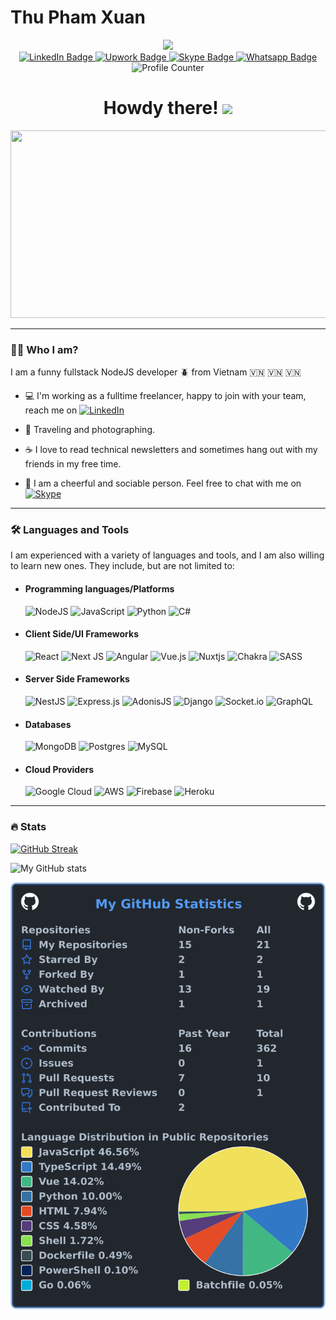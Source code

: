 # Thu Pham Xuan

<div id="header" align="center">
  <img src="https://media.giphy.com/media/CrFLL3CnRpw5ddlBMm/giphy.gif" width="100"/>
  <div id="badges">
    <a href="https://www.linkedin.com/in/thu-px">
      <img src="https://img.shields.io/badge/LinkedIn-blue?style=for-the-badge&logo=linkedin&logoColor=white" alt="LinkedIn Badge"/>
    </a>
    <a href="https://www.upwork.com/freelancers/thupham25">
      <img src="https://img.shields.io/badge/Upwork-green?style=for-the-badge&logo=upwork&logoColor=white" alt="Upwork Badge"/>
    </a>
    <a href="skype:xuanthu404?chat">
      <img src="https://img.shields.io/badge/skype-blue?style=for-the-badge&logo=skype&logoColor=white" alt="Skype Badge"/>
    </a>
    <a href="https://wa.me/84378441221">
      <img src="https://img.shields.io/badge/whatsapp-green?style=for-the-badge&logo=whatsapp&logoColor=white" alt="Whatsapp Badge" />
    </a>
  </div>
  <img src="https://komarev.com/ghpvc/?username=thuupx&style=flat-square&color=blue" alt="Profile Counter"/>
  <h1>
  Howdy there!
    <img src="https://media.giphy.com/media/hvRJCLFzcasrR4ia7z/giphy.gif" width="30px"/>
  </h1>
  <div align="center">
    <img src="https://media.giphy.com/media/GQty4dYXeVkOeMzqVx/giphy.gif" width="600" height="300"/>
  </div>
</div>

---

### :technologist: Who I am?

I am a funny fullstack NodeJS developer :beetle: from Vietnam :vietnam: :vietnam: :vietnam:

- :computer: I'm working as a fulltime freelancer, happy to join with your team, reach me on [![LinkedIn](https://img.shields.io/badge/LinkedIn-blue?style=for-the-badge&logo=linkedin&logoColor=white)](https://www.linkedin.com/in/thu-px)

- :camera_flash: Traveling and photographing.

- :coffee: I love to read technical newsletters and sometimes hang out with my friends in my free time.

- 🎉 I am a cheerful and sociable person. Feel free to chat with me on [![Skype](https://img.shields.io/badge/skype-blue?style=for-the-badge&logo=skype&logoColor=white)](skype:xuanthu404?chat)

---

### :hammer_and_wrench: Languages and Tools

I am experienced with a variety of languages and tools, and I am also willing to learn new ones.
They include, but are not limited to:

- #### Programming languages/Platforms

  ![NodeJS](https://img.shields.io/badge/node.js-6DA55F?style=for-the-badge&logo=node.js&logoColor=white)
  ![JavaScript](https://img.shields.io/badge/javascript-%23323330.svg?style=for-the-badge&logo=javascript&logoColor=%23F7DF1E)
  ![Python](https://img.shields.io/badge/python-3670A0?style=for-the-badge&logo=python&logoColor=ffdd54)
  ![C#](https://img.shields.io/badge/c%23-%23239120.svg?style=for-the-badge&logo=c-sharp&logoColor=white)

- #### Client Side/UI Frameworks

  ![React](https://img.shields.io/badge/react-%2320232a.svg?style=for-the-badge&logo=react&logoColor=%2361DAFB)
  ![Next JS](https://img.shields.io/badge/Next-black?style=for-the-badge&logo=next.js&logoColor=white)
  ![Angular](https://img.shields.io/badge/angular-%23DD0031.svg?style=for-the-badge&logo=angular&logoColor=white)
  ![Vue.js](https://img.shields.io/badge/vuejs-%2335495e.svg?style=for-the-badge&logo=vuedotjs&logoColor=%234FC08D)
  ![Nuxtjs](https://img.shields.io/badge/Nuxt-002E3B?style=for-the-badge&logo=nuxtdotjs&logoColor=#00DC82)
  ![Chakra](https://img.shields.io/badge/chakra-%234ED1C5.svg?style=for-the-badge&logo=chakraui&logoColor=white)
  ![SASS](https://img.shields.io/badge/SASS-hotpink.svg?style=for-the-badge&logo=SASS&logoColor=white)

- #### Server Side Frameworks

  ![NestJS](https://img.shields.io/badge/nestjs-%23E0234E.svg?style=for-the-badge&logo=nestjs&logoColor=white)
  ![Express.js](https://img.shields.io/badge/express.js-%23404d59.svg?style=for-the-badge&logo=express&logoColor=%2361DAFB)
  ![AdonisJS](https://img.shields.io/badge/adonisjs-%23220052.svg?style=for-the-badge&logo=adonisjs&logoColor=white)
  ![Django](https://img.shields.io/badge/django-%23092E20.svg?style=for-the-badge&logo=django&logoColor=white)
  ![Socket.io](https://img.shields.io/badge/Socket.io-black?style=for-the-badge&logo=socket.io&badgeColor=010101)
  ![GraphQL](https://img.shields.io/badge/-GraphQL-E10098?style=for-the-badge&logo=graphql&logoColor=white)

- #### Databases

  ![MongoDB](https://img.shields.io/badge/MongoDB-%234ea94b.svg?style=for-the-badge&logo=mongodb&logoColor=white)
  ![Postgres](https://img.shields.io/badge/postgres-%23316192.svg?style=for-the-badge&logo=postgresql&logoColor=white)
  ![MySQL](https://img.shields.io/badge/mysql-%2300f.svg?style=for-the-badge&logo=mysql&logoColor=white)

- #### Cloud Providers

  ![Google Cloud](https://img.shields.io/badge/GoogleCloud-%234285F4.svg?style=for-the-badge&logo=google-cloud&logoColor=white)
  ![AWS](https://img.shields.io/badge/AWS-%23FF9900.svg?style=for-the-badge&logo=amazon-aws&logoColor=white)
  ![Firebase](https://img.shields.io/badge/firebase-%23039BE5.svg?style=for-the-badge&logo=firebase)
  ![Heroku](https://img.shields.io/badge/heroku-%23430098.svg?style=for-the-badge&logo=heroku&logoColor=white)

---

### :fire: Stats

[![GitHub Streak](https://streak-stats.demolab.com?user=thuupx&theme=dark&hide_border=true&border_radius=5)](https://git.io/streak-stats)

![My GitHub stats](https://github-readme-stats.vercel.app/api?username=thuupx&show_icons=true&theme=dark)

![My user statistics](images/userstats.svg)
